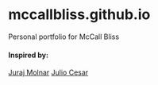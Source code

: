 # mccallbliss.github.io

Personal portfolio for McCall Bliss

#### Inspired by:
[Juraj Molnar](https://jurajmolnar.com/)
[Julio Cesar](https://www.juliocesar.work/)


